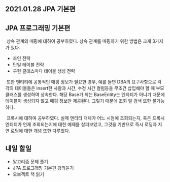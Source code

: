 ## 2021.01.28 JPA 기본편

## JPA 프로그래밍 기본편
&nbsp;상속 관계의 매핑에 대하여 공부하였다. 상속 관계를 매핑하기 위한 방법은 크게 3가지가 있다.

 - 조인 전략
 - 단일 테이블 전략
 - 구현 클래스마다 테이블 생성 전략

&nbsp;또한 엔티티에 공통적인 매핑 정보가 필요한 경우, 예를 들면 DBA의 요구사항으로 각각의 테이블들은 insert한 사람과 시간, 수정 시간 컬럼등을 무조건 삽입해야 할 때 부모 클래스를 생성하여 상속한다. 해당 Base가 되는 BaseEntity는 엔티티가 아니기 때문에 테이블이 생성되지 않고 매핑 정보만 제공된다. 그렇기 때문에 조회 밑 검색 또한 불가능하다.

&nbsp;프록시에 대하여 공부하였다. 실제 엔티티 객체가 어느 시점에 조회되는지, 혹은 프록시 엔티티가 언제 조회되는지에 대한 예제를 살펴보았고, 그것을 기반으로 즉시 로딩과 지연 로딩에 대한 개념 또한 다루었다.

## 내일 할일
 - 알고리즘 문제 풀기
 - JPA 프로그래밍 기본편 강의듣기
 - 오브젝트 책 읽기